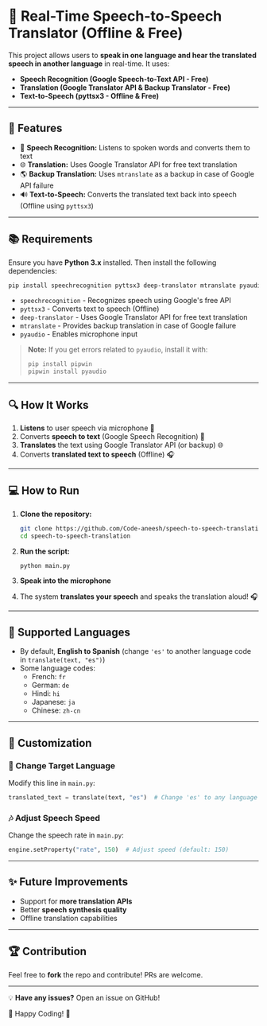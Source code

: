 # 🎤 Real-Time Speech-to-Speech Translator (Offline & Free)

This project allows users to **speak in one language and hear the translated speech in another language** in real-time. It uses:

- **Speech Recognition (Google Speech-to-Text API - Free)**
- **Translation (Google Translator API & Backup Translator - Free)**
- **Text-to-Speech (pyttsx3 - Offline & Free)**

---

## 📂 Features

- 🎤 **Speech Recognition:** Listens to spoken words and converts them to text
- 🌐 **Translation:** Uses Google Translator API for free text translation
- 🌎 **Backup Translation:** Uses `mtranslate` as a backup in case of Google API failure
- 🔊 **Text-to-Speech:** Converts the translated text back into speech (Offline using `pyttsx3`)

---

## 📚 Requirements

Ensure you have **Python 3.x** installed. Then install the following dependencies:

```bash
pip install speechrecognition pyttsx3 deep-translator mtranslate pyaudio
```

- `speechrecognition` - Recognizes speech using Google's free API
- `pyttsx3` - Converts text to speech (Offline)
- `deep-translator` - Uses Google Translator API for free text translation
- `mtranslate` - Provides backup translation in case of Google failure
- `pyaudio` - Enables microphone input

> **Note:** If you get errors related to `pyaudio`, install it with:
>
> ```bash
> pip install pipwin
> pipwin install pyaudio
> ```

---

## 🔍 How It Works

1. **Listens** to user speech via microphone 🎤
2. Converts **speech to text** (Google Speech Recognition) 📘
3. **Translates** the text using Google Translator API (or backup) 🌐
4. Converts **translated text to speech** (Offline) 🎧

---

## 💻 How to Run

1. **Clone the repository:**

   ```bash
   git clone https://github.com/Code-aneesh/speech-to-speech-translation.git
   cd speech-to-speech-translation
   ```

2. **Run the script:**

   ```bash
   python main.py
   ```

3. **Speak into the microphone**

4. The system **translates your speech** and speaks the translation aloud! 🎧

---

## 🎉 Supported Languages

- By default, **English to Spanish** (change `'es'` to another language code in `translate(text, "es")`)
- Some language codes:
  - French: `fr`
  - German: `de`
  - Hindi: `hi`
  - Japanese: `ja`
  - Chinese: `zh-cn`

---

## 📝 Customization

### 🎤 Change Target Language

Modify this line in `main.py`:

```python
translated_text = translate(text, "es")  # Change 'es' to any language code
```

### 🎶 Adjust Speech Speed

Change the speech rate in `main.py`:

```python
engine.setProperty("rate", 150)  # Adjust speed (default: 150)
```

---

## ✨ Future Improvements

- Support for **more translation APIs**
- Better **speech synthesis quality**
- Offline translation capabilities

---

## 🏆 Contribution

Feel free to **fork** the repo and contribute! PRs are welcome.

---

💡 **Have any issues?** Open an issue on GitHub!

🚀 Happy Coding! 🚀

